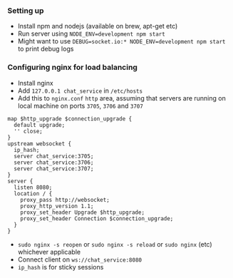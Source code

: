 ### Setting up

- Install npm and nodejs (available on brew, apt-get etc)
- Run server using `NODE_ENV=development npm start`
- Might want to use `DEBUG=socket.io:* NODE_ENV=development npm start` to print debug logs

### Configuring nginx for load balancing
- Install nginx
- Add ```127.0.0.1 chat_service``` in `/etc/hosts`
- Add this to `nginx.conf` `http` area, assuming that servers are running on local machine on ports `3705`, `3706` and `3707`
```
map $http_upgrade $connection_upgrade {
  default upgrade;
  '' close;
}
upstream websocket {
  ip_hash;
  server chat_service:3705;
  server chat_service:3706;
  server chat_service:3707;
}
server {
  listen 8080;
  location / {
    proxy_pass http://websocket;
    proxy_http_version 1.1;
    proxy_set_header Upgrade $http_upgrade;
    proxy_set_header Connection $connection_upgrade;
  }
}
```
- ```sudo nginx -s reopen``` or ```sudo nginx -s reload``` or ```sudo nginx``` (etc) whichever applicable
- Connect client on `ws://chat_service:8080`
- `ip_hash` is for sticky sessions